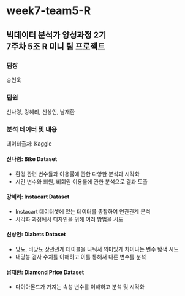 # **week7-team5-R**
## 빅데이터 분석가 양성과정 2기</br>7주차 5조 R 미니 팀 프로젝트</br>

### **팀장**
송인욱
### **팀원**
신나령, 강혜리, 신상언, 남재환

### **분석 데이터 및 내용**
데이터출처: Kaggle
#### **신나령**: Bike Dataset
- 환경 관련 변수들과 이용률에 관한 다양한 분석과 시각화
- 시간 변수와 회원, 비회원 이용률에 관한 분석으로 결과 도출
#### **강혜리**: Instacart Dataset
- Instacart 데이터셋에 있는 데이터를 종합하여 연관관계 분석
- 시각화 과정에서 디자인을 위해 여러 방법을 시도
#### **신상언**: Diabets Dataset
- 당뇨, 비당뇨 상관관계 테이블을 나눠서 의미있게 차이나는 변수 탐색 시도
- 내당능 검사 수치를 이해하고 이를 통해서 다른 변수를 분석
#### **남재환**: Diamond Price Dataset
- 다이아몬드가 가지는 속성 변수를 이해하고 분석 및 시각화

